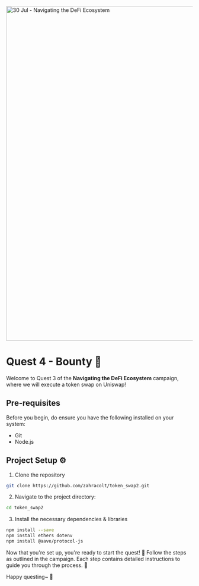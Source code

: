 <img width="900" alt="30 Jul - Navigating the DeFi Ecosystem" src="https://github.com/user-attachments/assets/f4166974-50f5-400f-b084-5b95428f48ed">

# Quest 4 - Bounty 🦄

Welcome to Quest 3 of the **Navigating the DeFi Ecosystem** campaign, where we will execute a token swap on Uniswap!

## Pre-requisites

Before you begin, do ensure you have the following installed on your system:

- Git
- Node.js

## Project Setup ⚙️

1. Clone the repository

```bash
git clone https://github.com/zahracolt/token_swap2.git
```

2. Navigate to the project directory:

```bash
cd token_swap2
```

3. Install the necessary dependencies & libraries

```bash
npm install --save
npm install ethers dotenv
npm install @aave/protocol-js
```

Now that you're set up, you're ready to start the quest! 🏁 Follow the steps as outlined in the campaign. Each step contains detailed instructions to guide you through the process. 📜

Happy questing~ 🎉
